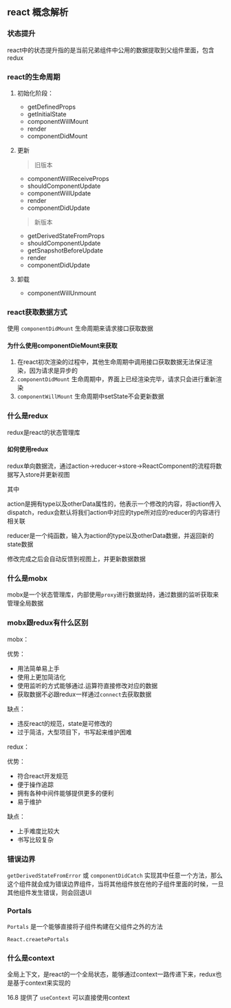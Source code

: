 ## react 概念解析

### 状态提升

react中的状态提升指的是当前兄弟组件中公用的数据提取到父组件里面，包含redux

### react的生命周期

1. 初始化阶段：

    - getDefinedProps
    - getInitialState
    - componentWillMount
    - render
    - componentDidMount

2. 更新

    > 旧版本

    - componentWillReceiveProps
    - shouldComponentUpdate
    - componentWillUpdate
    - render
    - componentDidUpdate

    > 新版本

    - getDerivedStateFromProps
    - shouldComponentUpdate
    - getSnapshotBeforeUpdate
    - render
    - componentDidUpdate

3. 卸载

    - componentWillUnmount

### react获取数据方式

使用 `componentDidMount` 生命周期来请求接口获取数据

#### 为什么使用componentDieMount来获取

1. 在react初次渲染的过程中，其他生命周期中调用接口获取数据无法保证渲染，因为请求是异步的
2. `componentDidMount` 生命周期中，界面上已经渲染完毕，请求只会进行重新渲染
3. `componentWillMount` 生命周期中setState不会更新数据

### 什么是redux

redux是react的状态管理库

#### 如何使用redux

redux单向数据流，通过action->reducer->store->ReactComponent的流程将数据写入store并更新视图

其中

action是拥有type以及otherData属性的，他表示一个修改的内容，将action传入dispatch，redux会默认将我们action中对应的type所对应的reducer的内容进行相关联

reducer是一个纯函数，输入为action的type以及otherData数据，并返回新的state数据

修改完成之后会自动反馈到视图上，并更新数据数据

### 什么是mobx

mobx是一个状态管理库，内部使用`proxy`进行数据劫持，通过数据的监听获取来管理全局数据

### mobx跟redux有什么区别

mobx：

优势：

- 用法简单易上手
- 使用上更加简洁化
- 使用监听的方式能够通过.运算符直接修改对应的数据
- 获取数据不必跟redux一样通过`connect`去获取数据

缺点：

- 违反react的规范，state是可修改的
- 过于简洁，大型项目下，书写起来维护困难

redux：

优势：

- 符合react开发规范
- 便于操作追踪
- 拥有各种中间件能够提供更多的便利
- 易于维护

缺点：

- 上手难度比较大
- 书写比较复杂

### 错误边界

`getDerivedStateFromError` 或 `componentDidCatch` 实现其中任意一个方法，那么这个组件就会成为错误边界组件，当将其他组件放在他的子组件里面的时候，一旦其他组件发生错误，则会回退UI

### Portals

`Portals` 是一个能够直接将子组件构建在父组件之外的方法

`React.creaetePortals`

### 什么是context

全局上下文，是react的一个全局状态，能够通过context一路传递下来，redux也是基于context来实现的

16.8 提供了 `useContext` 可以直接使用context

